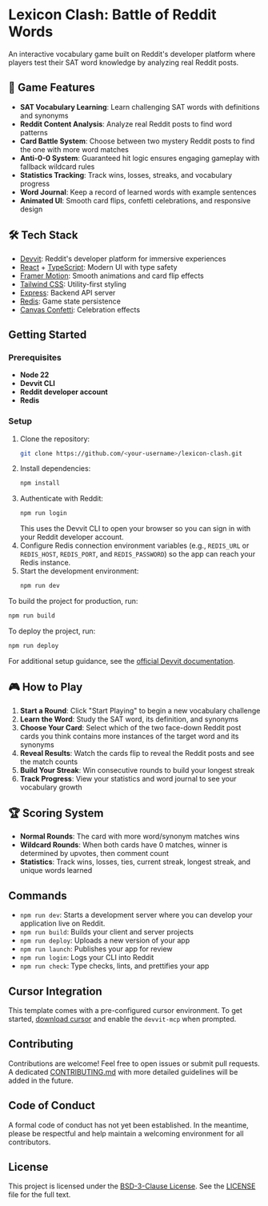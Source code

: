 # Lexicon Clash: Battle of Reddit Words

An interactive vocabulary game built on Reddit's developer platform where players test their SAT word knowledge by analyzing real Reddit posts.

## 🎯 Game Features

- **SAT Vocabulary Learning**: Learn challenging SAT words with definitions and synonyms
- **Reddit Content Analysis**: Analyze real Reddit posts to find word patterns
- **Card Battle System**: Choose between two mystery Reddit posts to find the one with more word matches
- **Anti-0-0 System**: Guaranteed hit logic ensures engaging gameplay with fallback wildcard rules
- **Statistics Tracking**: Track wins, losses, streaks, and vocabulary progress
- **Word Journal**: Keep a record of learned words with example sentences
- **Animated UI**: Smooth card flips, confetti celebrations, and responsive design

## 🛠️ Tech Stack

- [Devvit](https://developers.reddit.com/): Reddit's developer platform for immersive experiences
- [React](https://react.dev/) + [TypeScript](https://www.typescriptlang.org/): Modern UI with type safety
- [Framer Motion](https://www.framer.com/motion/): Smooth animations and card flip effects
- [Tailwind CSS](https://tailwindcss.com/): Utility-first styling
- [Express](https://expressjs.com/): Backend API server
- [Redis](https://redis.io/): Game state persistence
- [Canvas Confetti](https://www.npmjs.com/package/canvas-confetti): Celebration effects

## Getting Started

### Prerequisites

- **Node 22**
- **Devvit CLI**
- **Reddit developer account**
- **Redis**

### Setup

1. Clone the repository:
   ```bash
   git clone https://github.com/<your-username>/lexicon-clash.git
   ```
2. Install dependencies:
   ```bash
   npm install
   ```
3. Authenticate with Reddit:
   ```bash
   npm run login
   ```
   This uses the Devvit CLI to open your browser so you can sign in with your Reddit developer account.
4. Configure Redis connection environment variables (e.g., `REDIS_URL` or `REDIS_HOST`, `REDIS_PORT`, and `REDIS_PASSWORD`) so the app can reach your Redis instance.
5. Start the development environment:
   ```bash
   npm run dev
   ```

To build the project for production, run:

```bash
npm run build
```

To deploy the project, run:

```bash
npm run deploy
```

For additional setup guidance, see the [official Devvit documentation](https://developers.reddit.com/docs/devvit).

## 🎮 How to Play

1. **Start a Round**: Click "Start Playing" to begin a new vocabulary challenge
2. **Learn the Word**: Study the SAT word, its definition, and synonyms
3. **Choose Your Card**: Select which of the two face-down Reddit post cards you think contains more instances of the target word and its synonyms
4. **Reveal Results**: Watch the cards flip to reveal the Reddit posts and see the match counts
5. **Build Your Streak**: Win consecutive rounds to build your longest streak
6. **Track Progress**: View your statistics and word journal to see your vocabulary growth

## 🏆 Scoring System

- **Normal Rounds**: The card with more word/synonym matches wins
- **Wildcard Rounds**: When both cards have 0 matches, winner is determined by upvotes, then comment count
- **Statistics**: Track wins, losses, ties, current streak, longest streak, and unique words learned

## Commands

- `npm run dev`: Starts a development server where you can develop your application live on Reddit.
- `npm run build`: Builds your client and server projects
- `npm run deploy`: Uploads a new version of your app
- `npm run launch`: Publishes your app for review
- `npm run login`: Logs your CLI into Reddit
- `npm run check`: Type checks, lints, and prettifies your app

## Cursor Integration

This template comes with a pre-configured cursor environment. To get started, [download cursor](https://www.cursor.com/downloads) and enable the `devvit-mcp` when prompted.

## Contributing

Contributions are welcome! Feel free to open issues or submit pull requests. A dedicated [CONTRIBUTING.md](CONTRIBUTING.md) with more detailed guidelines will be added in the future.

## Code of Conduct

A formal code of conduct has not yet been established. In the meantime, please be respectful and help maintain a welcoming environment for all contributors.

## License

This project is licensed under the [BSD-3-Clause License](LICENSE). See the [LICENSE](LICENSE) file for the full text.
